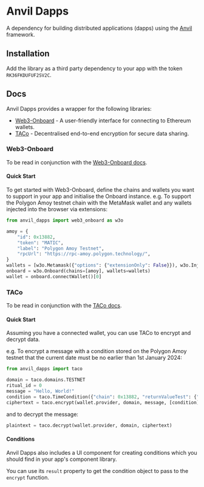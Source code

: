 # Anvil Dapps
A dependency for building distributed applications (dapps) using the [Anvil](https://anvil.works) framework.

## Installation
Add the library as a third party dependency to your app with the token `RK36FKDUFUF2SV2C`.

## Docs
Anvil Dapps provides a wrapper for the following libraries:

* [Web3-Onboard](#web3-onboard) - A user-friendly interface for connecting to Ethereum wallets.
* [TACo](#taco) - Decentralised end-to-end encryption for secure data sharing.

### Web3-Onboard
To be read in conjunction with the [Web3-Onboard docs](https://onboard.blocknative.com/docs/overview/introduction).

#### Quick Start
To get started with Web3-Onboard, define the chains and wallets you want to support in your app and initialise the Onboard instance. e.g. To support the Polygon Amoy testnet chain with the MetaMask wallet and any wallets injected into the browser via extensions:

```python
from anvil_dapps import web3_onboard as w3o

amoy = {
    "id": 0x13882,
    "token": "MATIC",
    "label": "Polygon Amoy Testnet",
    "rpcUrl": "https://rpc-amoy.polygon.technology/",
}
wallets = [w3o.Metamask({"options": {"extensionOnly": False}}), w3o.InjectedWallets()]
onboard = w3o.Onboard(chains=[amoy], wallets=wallets)
wallet = onboard.connectWallet()[0]
```

### TACo
To be read in conjunction with the [TACo docs](https://docs.threshold.network/applications/threshold-access-control).

#### Quick Start
Assuming you have a connected wallet, you can use TACo to encrypt and decrypt data.

e.g. To encrypt a message with a condition stored on the Polygon Amoy testnet that the current date must be no earlier than 1st January 2024:

```python
from anvil_dapps import taco

domain = taco.domains.TESTNET
ritual_id = 0
message = "Hello, World!"
condition = taco.TimeCondition({"chain": 0x13882, "returnValueTest": {"comparator": ">", "value": 1704067200}})
ciphertext = taco.encrypt(wallet.provider, domain, message, [condition], ritual_id)
```

and to decrypt the message:

```python
plaintext = taco.decrypt(wallet.provider, domain, ciphertext)
```

#### Conditions
Anvil Dapps also includes a UI component for creating conditions which you should find in your app's component library.

You can use its `result` property to get the condition object to pass to the `encrypt` function.
